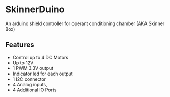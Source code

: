 # SkinnerDuino
An arduino shield controller for operant conditioning chamber (AKA Skinner Box)
## Features
* Control up to 4 DC Motors
* Up to 12V
* 1 PWM 3.3V output
* Indicator led for each output
* 1 I2C connector
* 4 Analog inputs,
* 4 Additional IO Ports
